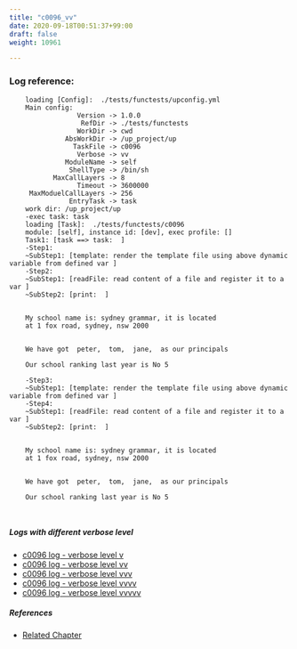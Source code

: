 ```yaml
---
title: "c0096_vv"
date: 2020-09-18T00:51:37+99:00
draft: false
weight: 10961

---
```


### Log reference: <no value>

```
    loading [Config]:  ./tests/functests/upconfig.yml
    Main config:
                 Version -> 1.0.0
                  RefDir -> ./tests/functests
                 WorkDir -> cwd
              AbsWorkDir -> /up_project/up
                TaskFile -> c0096
                 Verbose -> vv
              ModuleName -> self
               ShellType -> /bin/sh
           MaxCallLayers -> 8
                 Timeout -> 3600000
     MaxModuelCallLayers -> 256
               EntryTask -> task
    work dir: /up_project/up
    -exec task: task
    loading [Task]:  ./tests/functests/c0096
    module: [self], instance id: [dev], exec profile: []
    Task1: [task ==> task:  ]
    -Step1:
    ~SubStep1: [template: render the template file using above dynamic variable from defined var ]
    -Step2:
    ~SubStep1: [readFile: read content of a file and register it to a var ]
    ~SubStep2: [print:  ]
    
    
    My school name is: sydney grammar, it is located
    at 1 fox road, sydney, nsw 2000
    
    
    We have got  peter,  tom,  jane,  as our principals
    
    Our school ranking last year is No 5
    
    -Step3:
    ~SubStep1: [template: render the template file using above dynamic variable from defined var ]
    -Step4:
    ~SubStep1: [readFile: read content of a file and register it to a var ]
    ~SubStep2: [print:  ]
    
    
    My school name is: sydney grammar, it is located
    at 1 fox road, sydney, nsw 2000
    
    
    We have got  peter,  tom,  jane,  as our principals
    
    Our school ranking last year is No 5
    
    
```

##### Logs with different verbose level
* [c0096 log - verbose level v](../../logs/c0096_v)
* [c0096 log - verbose level vv](../../logs/c0096_vv)
* [c0096 log - verbose level vvv](../../logs/c0096_vvv)
* [c0096 log - verbose level vvvv](../../logs/c0096_vvvv)
* [c0096 log - verbose level vvvvv](../../logs/c0096_vvvvv)

##### References
* [Related Chapter](../../templating/c0096)
